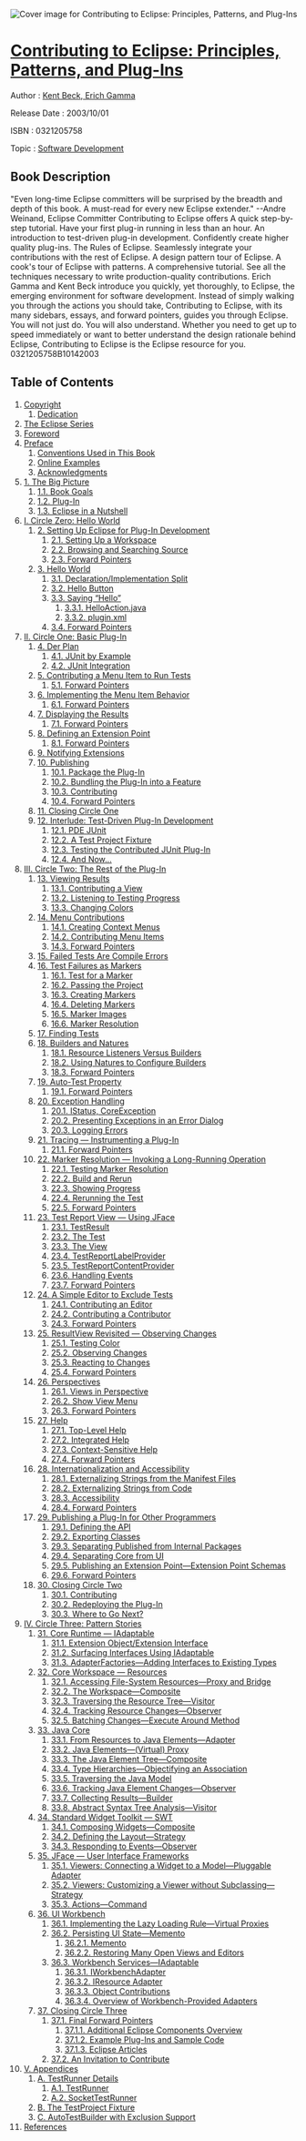 ![Cover image for Contributing to Eclipse: Principles, Patterns, and Plug-Ins](https://imgdetail.ebookreading.net/cover/cover/software_development/EB0321205758.jpg)

[Contributing to Eclipse: Principles, Patterns, and Plug-Ins](https://ebookreading.net/view/book/Contributing+to+Eclipse%3A+Principles%2C+Patterns%2C+and+Plug-Ins-EB0321205758_1.html "Contributing to Eclipse: Principles, Patterns, and Plug-Ins")
====================================================================================================================

Author : [Kent Beck](https://ebookreading.net/search/author/Kent+Beck),[ Erich Gamma](https://ebookreading.net/search/author/+Erich+Gamma)

Release Date : 2003/10/01

ISBN : 0321205758

Topic : [Software Development](https://ebookreading.net/search/category/software-development)

Book Description
-----------------

"Even long-time Eclipse committers will be surprised by the breadth and depth of this book. A must-read for every new Eclipse extender."
--Andre Weinand, Eclipse Committer
Contributing to Eclipse offers
A quick step-by-step tutorial. Have your first plug-in running in less than an hour.
An introduction to test-driven plug-in development. Confidently create higher quality plug-ins.
The Rules of Eclipse. Seamlessly integrate your contributions with the rest of Eclipse.
A design pattern tour of Eclipse. A cook's tour of Eclipse with patterns.
A comprehensive tutorial. See all the techniques necessary to write production-quality contributions.
Erich Gamma and Kent Beck introduce you quickly, yet thoroughly, to Eclipse, the emerging environment for software development. Instead of simply walking you through the actions you should take, Contributing to Eclipse, with its many sidebars, essays, and forward pointers, guides you through Eclipse. You will not just do. You will also understand.
Whether you need to get up to speed immediately or want to better understand the design rationale behind Eclipse, Contributing to Eclipse is the Eclipse resource for you.
 0321205758B10142003
              
Table of Contents
-----------------

1. [Copyright](https://ebookreading.net/view/book/Contributing+to+Eclipse%3A+Principles%2C+Patterns%2C+and+Plug-Ins-EB0321205758_1.html)
    1. [Dedication](https://ebookreading.net/view/book/Contributing+to+Eclipse%3A+Principles%2C+Patterns%2C+and+Plug-Ins-EB0321205758_1.html#ded01)
1. [The Eclipse Series](https://ebookreading.net/view/book/Contributing+to+Eclipse%3A+Principles%2C+Patterns%2C+and+Plug-Ins-EB0321205758_2.html)
1. [Foreword](https://ebookreading.net/view/book/Contributing+to+Eclipse%3A+Principles%2C+Patterns%2C+and+Plug-Ins-EB0321205758_3.html)
1. [Preface](https://ebookreading.net/view/book/Contributing+to+Eclipse%3A+Principles%2C+Patterns%2C+and+Plug-Ins-EB0321205758_4.html)
    1. [Conventions Used in This Book](https://ebookreading.net/view/book/Contributing+to+Eclipse%3A+Principles%2C+Patterns%2C+and+Plug-Ins-EB0321205758_4.html#fm01lev1sec1)
    1. [Online Examples](https://ebookreading.net/view/book/Contributing+to+Eclipse%3A+Principles%2C+Patterns%2C+and+Plug-Ins-EB0321205758_4.html#fm01lev1sec2)
    1. [Acknowledgments](https://ebookreading.net/view/book/Contributing+to+Eclipse%3A+Principles%2C+Patterns%2C+and+Plug-Ins-EB0321205758_4.html#fm01lev1sec3)
1. [1. The Big Picture](https://ebookreading.net/view/book/Contributing+to+Eclipse%3A+Principles%2C+Patterns%2C+and+Plug-Ins-EB0321205758_5.html)
    1. [1.1. Book Goals](https://ebookreading.net/view/book/Contributing+to+Eclipse%3A+Principles%2C+Patterns%2C+and+Plug-Ins-EB0321205758_5.html#ch01lev1sec1)
    1. [1.2. Plug-In](https://ebookreading.net/view/book/Contributing+to+Eclipse%3A+Principles%2C+Patterns%2C+and+Plug-Ins-EB0321205758_5.html#ch01lev1sec2)
    1. [1.3. Eclipse in a Nutshell](https://ebookreading.net/view/book/Contributing+to+Eclipse%3A+Principles%2C+Patterns%2C+and+Plug-Ins-EB0321205758_5.html#ch01lev1sec3)
1. [I. Circle Zero: Hello World](https://ebookreading.net/view/book/Contributing+to+Eclipse%3A+Principles%2C+Patterns%2C+and+Plug-Ins-EB0321205758_6.html)
    1. [2. Setting Up Eclipse for Plug-In Development](https://ebookreading.net/view/book/Contributing+to+Eclipse%3A+Principles%2C+Patterns%2C+and+Plug-Ins-EB0321205758_7.html)
        1. [2.1. Setting Up a Workspace](https://ebookreading.net/view/book/Contributing+to+Eclipse%3A+Principles%2C+Patterns%2C+and+Plug-Ins-EB0321205758_7.html#ch02lev1sec1)
        1. [2.2. Browsing and Searching Source](https://ebookreading.net/view/book/Contributing+to+Eclipse%3A+Principles%2C+Patterns%2C+and+Plug-Ins-EB0321205758_7.html#ch02lev1sec2)
        1. [2.3. Forward Pointers](https://ebookreading.net/view/book/Contributing+to+Eclipse%3A+Principles%2C+Patterns%2C+and+Plug-Ins-EB0321205758_7.html#ch02lev1sec3)
    1. [3. Hello World](https://ebookreading.net/view/book/Contributing+to+Eclipse%3A+Principles%2C+Patterns%2C+and+Plug-Ins-EB0321205758_8.html)
        1. [3.1. Declaration/Implementation Split](https://ebookreading.net/view/book/Contributing+to+Eclipse%3A+Principles%2C+Patterns%2C+and+Plug-Ins-EB0321205758_8.html#ch03lev1sec1)
        1. [3.2. Hello Button](https://ebookreading.net/view/book/Contributing+to+Eclipse%3A+Principles%2C+Patterns%2C+and+Plug-Ins-EB0321205758_8.html#ch03lev1sec2)
        1. [3.3. Saying “Hello”](https://ebookreading.net/view/book/Contributing+to+Eclipse%3A+Principles%2C+Patterns%2C+and+Plug-Ins-EB0321205758_8.html#ch03lev1sec3)
            1. [3.3.1. HelloAction.java](https://ebookreading.net/view/book/Contributing+to+Eclipse%3A+Principles%2C+Patterns%2C+and+Plug-Ins-EB0321205758_8.html#ch03lev2sec1)
            1. [3.3.2. plugin.xml](https://ebookreading.net/view/book/Contributing+to+Eclipse%3A+Principles%2C+Patterns%2C+and+Plug-Ins-EB0321205758_8.html#ch03lev2sec2)
        1. [3.4. Forward Pointers](https://ebookreading.net/view/book/Contributing+to+Eclipse%3A+Principles%2C+Patterns%2C+and+Plug-Ins-EB0321205758_8.html#ch03lev1sec4)
1. [II. Circle One: Basic Plug-In](https://ebookreading.net/view/book/Contributing+to+Eclipse%3A+Principles%2C+Patterns%2C+and+Plug-Ins-EB0321205758_9.html)
    1. [4. Der Plan](https://ebookreading.net/view/book/Contributing+to+Eclipse%3A+Principles%2C+Patterns%2C+and+Plug-Ins-EB0321205758_10.html)
        1. [4.1. JUnit by Example](https://ebookreading.net/view/book/Contributing+to+Eclipse%3A+Principles%2C+Patterns%2C+and+Plug-Ins-EB0321205758_10.html#ch04lev1sec1)
        1. [4.2. JUnit Integration](https://ebookreading.net/view/book/Contributing+to+Eclipse%3A+Principles%2C+Patterns%2C+and+Plug-Ins-EB0321205758_10.html#ch04lev1sec2)
    1. [5. Contributing a Menu Item to Run Tests](https://ebookreading.net/view/book/Contributing+to+Eclipse%3A+Principles%2C+Patterns%2C+and+Plug-Ins-EB0321205758_11.html)
        1. [5.1. Forward Pointers](https://ebookreading.net/view/book/Contributing+to+Eclipse%3A+Principles%2C+Patterns%2C+and+Plug-Ins-EB0321205758_11.html#ch05lev1sec1)
    1. [6. Implementing the Menu Item Behavior](https://ebookreading.net/view/book/Contributing+to+Eclipse%3A+Principles%2C+Patterns%2C+and+Plug-Ins-EB0321205758_12.html)
        1. [6.1. Forward Pointers](https://ebookreading.net/view/book/Contributing+to+Eclipse%3A+Principles%2C+Patterns%2C+and+Plug-Ins-EB0321205758_12.html#ch06lev1sec1)
    1. [7. Displaying the Results](https://ebookreading.net/view/book/Contributing+to+Eclipse%3A+Principles%2C+Patterns%2C+and+Plug-Ins-EB0321205758_13.html)
        1. [7.1. Forward Pointers](https://ebookreading.net/view/book/Contributing+to+Eclipse%3A+Principles%2C+Patterns%2C+and+Plug-Ins-EB0321205758_13.html#ch07lev1sec1)
    1. [8. Defining an Extension Point](https://ebookreading.net/view/book/Contributing+to+Eclipse%3A+Principles%2C+Patterns%2C+and+Plug-Ins-EB0321205758_14.html)
        1. [8.1. Forward Pointers](https://ebookreading.net/view/book/Contributing+to+Eclipse%3A+Principles%2C+Patterns%2C+and+Plug-Ins-EB0321205758_14.html#ch08lev1sec1)
    1. [9. Notifying Extensions](https://ebookreading.net/view/book/Contributing+to+Eclipse%3A+Principles%2C+Patterns%2C+and+Plug-Ins-EB0321205758_15.html)
    1. [10. Publishing](https://ebookreading.net/view/book/Contributing+to+Eclipse%3A+Principles%2C+Patterns%2C+and+Plug-Ins-EB0321205758_16.html)
        1. [10.1. Package the Plug-In](https://ebookreading.net/view/book/Contributing+to+Eclipse%3A+Principles%2C+Patterns%2C+and+Plug-Ins-EB0321205758_16.html#ch10lev1sec1)
        1. [10.2. Bundling the Plug-In into a Feature](https://ebookreading.net/view/book/Contributing+to+Eclipse%3A+Principles%2C+Patterns%2C+and+Plug-Ins-EB0321205758_16.html#ch10lev1sec2)
        1. [10.3. Contributing](https://ebookreading.net/view/book/Contributing+to+Eclipse%3A+Principles%2C+Patterns%2C+and+Plug-Ins-EB0321205758_16.html#ch10lev1sec3)
        1. [10.4. Forward Pointers](https://ebookreading.net/view/book/Contributing+to+Eclipse%3A+Principles%2C+Patterns%2C+and+Plug-Ins-EB0321205758_16.html#ch10lev1sec4)
    1. [11. Closing Circle One](https://ebookreading.net/view/book/Contributing+to+Eclipse%3A+Principles%2C+Patterns%2C+and+Plug-Ins-EB0321205758_17.html)
    1. [12. Interlude: Test-Driven Plug-In Development](https://ebookreading.net/view/book/Contributing+to+Eclipse%3A+Principles%2C+Patterns%2C+and+Plug-Ins-EB0321205758_18.html)
        1. [12.1. PDE JUnit](https://ebookreading.net/view/book/Contributing+to+Eclipse%3A+Principles%2C+Patterns%2C+and+Plug-Ins-EB0321205758_18.html#ch12lev1sec1)
        1. [12.2. A Test Project Fixture](https://ebookreading.net/view/book/Contributing+to+Eclipse%3A+Principles%2C+Patterns%2C+and+Plug-Ins-EB0321205758_18.html#ch12lev1sec2)
        1. [12.3. Testing the Contributed JUnit Plug-In](https://ebookreading.net/view/book/Contributing+to+Eclipse%3A+Principles%2C+Patterns%2C+and+Plug-Ins-EB0321205758_18.html#ch12lev1sec3)
        1. [12.4. And Now…](https://ebookreading.net/view/book/Contributing+to+Eclipse%3A+Principles%2C+Patterns%2C+and+Plug-Ins-EB0321205758_18.html#ch12lev1sec4)
1. [III. Circle Two: The Rest of the Plug-In](https://ebookreading.net/view/book/Contributing+to+Eclipse%3A+Principles%2C+Patterns%2C+and+Plug-Ins-EB0321205758_19.html)
    1. [13. Viewing Results](https://ebookreading.net/view/book/Contributing+to+Eclipse%3A+Principles%2C+Patterns%2C+and+Plug-Ins-EB0321205758_20.html)
        1. [13.1. Contributing a View](https://ebookreading.net/view/book/Contributing+to+Eclipse%3A+Principles%2C+Patterns%2C+and+Plug-Ins-EB0321205758_20.html#ch13lev1sec1)
        1. [13.2. Listening to Testing Progress](https://ebookreading.net/view/book/Contributing+to+Eclipse%3A+Principles%2C+Patterns%2C+and+Plug-Ins-EB0321205758_20.html#ch13lev1sec2)
        1. [13.3. Changing Colors](https://ebookreading.net/view/book/Contributing+to+Eclipse%3A+Principles%2C+Patterns%2C+and+Plug-Ins-EB0321205758_20.html#ch13lev1sec3)
    1. [14. Menu Contributions](https://ebookreading.net/view/book/Contributing+to+Eclipse%3A+Principles%2C+Patterns%2C+and+Plug-Ins-EB0321205758_21.html)
        1. [14.1. Creating Context Menus](https://ebookreading.net/view/book/Contributing+to+Eclipse%3A+Principles%2C+Patterns%2C+and+Plug-Ins-EB0321205758_21.html#ch14lev1sec1)
        1. [14.2. Contributing Menu Items](https://ebookreading.net/view/book/Contributing+to+Eclipse%3A+Principles%2C+Patterns%2C+and+Plug-Ins-EB0321205758_21.html#ch14lev1sec2)
        1. [14.3. Forward Pointers](https://ebookreading.net/view/book/Contributing+to+Eclipse%3A+Principles%2C+Patterns%2C+and+Plug-Ins-EB0321205758_21.html#ch14lev1sec3)
    1. [15. Failed Tests Are Compile Errors](https://ebookreading.net/view/book/Contributing+to+Eclipse%3A+Principles%2C+Patterns%2C+and+Plug-Ins-EB0321205758_22.html)
    1. [16. Test Failures as Markers](https://ebookreading.net/view/book/Contributing+to+Eclipse%3A+Principles%2C+Patterns%2C+and+Plug-Ins-EB0321205758_23.html)
        1. [16.1. Test for a Marker](https://ebookreading.net/view/book/Contributing+to+Eclipse%3A+Principles%2C+Patterns%2C+and+Plug-Ins-EB0321205758_23.html#ch16lev1sec1)
        1. [16.2. Passing the Project](https://ebookreading.net/view/book/Contributing+to+Eclipse%3A+Principles%2C+Patterns%2C+and+Plug-Ins-EB0321205758_23.html#ch16lev1sec2)
        1. [16.3. Creating Markers](https://ebookreading.net/view/book/Contributing+to+Eclipse%3A+Principles%2C+Patterns%2C+and+Plug-Ins-EB0321205758_23.html#ch16lev1sec3)
        1. [16.4. Deleting Markers](https://ebookreading.net/view/book/Contributing+to+Eclipse%3A+Principles%2C+Patterns%2C+and+Plug-Ins-EB0321205758_23.html#ch16lev1sec4)
        1. [16.5. Marker Images](https://ebookreading.net/view/book/Contributing+to+Eclipse%3A+Principles%2C+Patterns%2C+and+Plug-Ins-EB0321205758_23.html#ch16lev1sec5)
        1. [16.6. Marker Resolution](https://ebookreading.net/view/book/Contributing+to+Eclipse%3A+Principles%2C+Patterns%2C+and+Plug-Ins-EB0321205758_23.html#ch16lev1sec6)
    1. [17. Finding Tests](https://ebookreading.net/view/book/Contributing+to+Eclipse%3A+Principles%2C+Patterns%2C+and+Plug-Ins-EB0321205758_24.html)
    1. [18. Builders and Natures](https://ebookreading.net/view/book/Contributing+to+Eclipse%3A+Principles%2C+Patterns%2C+and+Plug-Ins-EB0321205758_25.html)
        1. [18.1. Resource Listeners Versus Builders](https://ebookreading.net/view/book/Contributing+to+Eclipse%3A+Principles%2C+Patterns%2C+and+Plug-Ins-EB0321205758_25.html#ch18lev1sec1)
        1. [18.2. Using Natures to Configure Builders](https://ebookreading.net/view/book/Contributing+to+Eclipse%3A+Principles%2C+Patterns%2C+and+Plug-Ins-EB0321205758_25.html#ch18lev1sec2)
        1. [18.3. Forward Pointers](https://ebookreading.net/view/book/Contributing+to+Eclipse%3A+Principles%2C+Patterns%2C+and+Plug-Ins-EB0321205758_25.html#ch18lev1sec3)
    1. [19. Auto-Test Property](https://ebookreading.net/view/book/Contributing+to+Eclipse%3A+Principles%2C+Patterns%2C+and+Plug-Ins-EB0321205758_26.html)
        1. [19.1. Forward Pointers](https://ebookreading.net/view/book/Contributing+to+Eclipse%3A+Principles%2C+Patterns%2C+and+Plug-Ins-EB0321205758_26.html#ch19lev1sec1)
    1. [20. Exception Handling](https://ebookreading.net/view/book/Contributing+to+Eclipse%3A+Principles%2C+Patterns%2C+and+Plug-Ins-EB0321205758_27.html)
        1. [20.1. IStatus, CoreException](https://ebookreading.net/view/book/Contributing+to+Eclipse%3A+Principles%2C+Patterns%2C+and+Plug-Ins-EB0321205758_27.html#ch20lev1sec1)
        1. [20.2. Presenting Exceptions in an Error Dialog](https://ebookreading.net/view/book/Contributing+to+Eclipse%3A+Principles%2C+Patterns%2C+and+Plug-Ins-EB0321205758_27.html#ch20lev1sec2)
        1. [20.3. Logging Errors](https://ebookreading.net/view/book/Contributing+to+Eclipse%3A+Principles%2C+Patterns%2C+and+Plug-Ins-EB0321205758_27.html#ch20lev1sec3)
    1. [21. Tracing — Instrumenting a Plug-In](https://ebookreading.net/view/book/Contributing+to+Eclipse%3A+Principles%2C+Patterns%2C+and+Plug-Ins-EB0321205758_28.html)
        1. [21.1. Forward Pointers](https://ebookreading.net/view/book/Contributing+to+Eclipse%3A+Principles%2C+Patterns%2C+and+Plug-Ins-EB0321205758_28.html#ch21lev1sec1)
    1. [22. Marker Resolution — Invoking a Long-Running Operation](https://ebookreading.net/view/book/Contributing+to+Eclipse%3A+Principles%2C+Patterns%2C+and+Plug-Ins-EB0321205758_29.html)
        1. [22.1. Testing Marker Resolution](https://ebookreading.net/view/book/Contributing+to+Eclipse%3A+Principles%2C+Patterns%2C+and+Plug-Ins-EB0321205758_29.html#ch22lev1sec1)
        1. [22.2. Build and Rerun](https://ebookreading.net/view/book/Contributing+to+Eclipse%3A+Principles%2C+Patterns%2C+and+Plug-Ins-EB0321205758_29.html#ch22lev1sec2)
        1. [22.3. Showing Progress](https://ebookreading.net/view/book/Contributing+to+Eclipse%3A+Principles%2C+Patterns%2C+and+Plug-Ins-EB0321205758_29.html#ch22lev1sec3)
        1. [22.4. Rerunning the Test](https://ebookreading.net/view/book/Contributing+to+Eclipse%3A+Principles%2C+Patterns%2C+and+Plug-Ins-EB0321205758_29.html#ch22lev1sec4)
        1. [22.5. Forward Pointers](https://ebookreading.net/view/book/Contributing+to+Eclipse%3A+Principles%2C+Patterns%2C+and+Plug-Ins-EB0321205758_29.html#ch22lev1sec5)
    1. [23. Test Report View — Using JFace](https://ebookreading.net/view/book/Contributing+to+Eclipse%3A+Principles%2C+Patterns%2C+and+Plug-Ins-EB0321205758_30.html)
        1. [23.1. TestResult](https://ebookreading.net/view/book/Contributing+to+Eclipse%3A+Principles%2C+Patterns%2C+and+Plug-Ins-EB0321205758_30.html#ch23lev1sec1)
        1. [23.2. The Test](https://ebookreading.net/view/book/Contributing+to+Eclipse%3A+Principles%2C+Patterns%2C+and+Plug-Ins-EB0321205758_30.html#ch23lev1sec2)
        1. [23.3. The View](https://ebookreading.net/view/book/Contributing+to+Eclipse%3A+Principles%2C+Patterns%2C+and+Plug-Ins-EB0321205758_30.html#ch23lev1sec3)
        1. [23.4. TestReportLabelProvider](https://ebookreading.net/view/book/Contributing+to+Eclipse%3A+Principles%2C+Patterns%2C+and+Plug-Ins-EB0321205758_30.html#ch23lev1sec4)
        1. [23.5. TestReportContentProvider](https://ebookreading.net/view/book/Contributing+to+Eclipse%3A+Principles%2C+Patterns%2C+and+Plug-Ins-EB0321205758_30.html#ch23lev1sec5)
        1. [23.6. Handling Events](https://ebookreading.net/view/book/Contributing+to+Eclipse%3A+Principles%2C+Patterns%2C+and+Plug-Ins-EB0321205758_30.html#ch23lev1sec6)
        1. [23.7. Forward Pointers](https://ebookreading.net/view/book/Contributing+to+Eclipse%3A+Principles%2C+Patterns%2C+and+Plug-Ins-EB0321205758_30.html#ch23lev1sec7)
    1. [24. A Simple Editor to Exclude Tests](https://ebookreading.net/view/book/Contributing+to+Eclipse%3A+Principles%2C+Patterns%2C+and+Plug-Ins-EB0321205758_31.html)
        1. [24.1. Contributing an Editor](https://ebookreading.net/view/book/Contributing+to+Eclipse%3A+Principles%2C+Patterns%2C+and+Plug-Ins-EB0321205758_31.html#ch24lev1sec1)
        1. [24.2. Contributing a Contributor](https://ebookreading.net/view/book/Contributing+to+Eclipse%3A+Principles%2C+Patterns%2C+and+Plug-Ins-EB0321205758_31.html#ch24lev1sec2)
        1. [24.3. Forward Pointers](https://ebookreading.net/view/book/Contributing+to+Eclipse%3A+Principles%2C+Patterns%2C+and+Plug-Ins-EB0321205758_31.html#ch24lev1sec3)
    1. [25. ResultView Revisited — Observing Changes](https://ebookreading.net/view/book/Contributing+to+Eclipse%3A+Principles%2C+Patterns%2C+and+Plug-Ins-EB0321205758_32.html)
        1. [25.1. Testing Color](https://ebookreading.net/view/book/Contributing+to+Eclipse%3A+Principles%2C+Patterns%2C+and+Plug-Ins-EB0321205758_32.html#ch25lev1sec1)
        1. [25.2. Observing Changes](https://ebookreading.net/view/book/Contributing+to+Eclipse%3A+Principles%2C+Patterns%2C+and+Plug-Ins-EB0321205758_32.html#ch25lev1sec2)
        1. [25.3. Reacting to Changes](https://ebookreading.net/view/book/Contributing+to+Eclipse%3A+Principles%2C+Patterns%2C+and+Plug-Ins-EB0321205758_32.html#ch25lev1sec3)
        1. [25.4. Forward Pointers](https://ebookreading.net/view/book/Contributing+to+Eclipse%3A+Principles%2C+Patterns%2C+and+Plug-Ins-EB0321205758_32.html#ch25lev1sec4)
    1. [26. Perspectives](https://ebookreading.net/view/book/Contributing+to+Eclipse%3A+Principles%2C+Patterns%2C+and+Plug-Ins-EB0321205758_33.html)
        1. [26.1. Views in Perspective](https://ebookreading.net/view/book/Contributing+to+Eclipse%3A+Principles%2C+Patterns%2C+and+Plug-Ins-EB0321205758_33.html#ch26lev1sec1)
        1. [26.2. Show View Menu](https://ebookreading.net/view/book/Contributing+to+Eclipse%3A+Principles%2C+Patterns%2C+and+Plug-Ins-EB0321205758_33.html#ch26lev1sec2)
        1. [26.3. Forward Pointers](https://ebookreading.net/view/book/Contributing+to+Eclipse%3A+Principles%2C+Patterns%2C+and+Plug-Ins-EB0321205758_33.html#ch26lev1sec3)
    1. [27. Help](https://ebookreading.net/view/book/Contributing+to+Eclipse%3A+Principles%2C+Patterns%2C+and+Plug-Ins-EB0321205758_34.html)
        1. [27.1. Top-Level Help](https://ebookreading.net/view/book/Contributing+to+Eclipse%3A+Principles%2C+Patterns%2C+and+Plug-Ins-EB0321205758_34.html#ch27lev1sec1)
        1. [27.2. Integrated Help](https://ebookreading.net/view/book/Contributing+to+Eclipse%3A+Principles%2C+Patterns%2C+and+Plug-Ins-EB0321205758_34.html#ch27lev1sec2)
        1. [27.3. Context-Sensitive Help](https://ebookreading.net/view/book/Contributing+to+Eclipse%3A+Principles%2C+Patterns%2C+and+Plug-Ins-EB0321205758_34.html#ch27lev1sec3)
        1. [27.4. Forward Pointers](https://ebookreading.net/view/book/Contributing+to+Eclipse%3A+Principles%2C+Patterns%2C+and+Plug-Ins-EB0321205758_34.html#ch27lev1sec4)
    1. [28. Internationalization and Accessibility](https://ebookreading.net/view/book/Contributing+to+Eclipse%3A+Principles%2C+Patterns%2C+and+Plug-Ins-EB0321205758_35.html)
        1. [28.1. Externalizing Strings from the Manifest Files](https://ebookreading.net/view/book/Contributing+to+Eclipse%3A+Principles%2C+Patterns%2C+and+Plug-Ins-EB0321205758_35.html#ch28lev1sec1)
        1. [28.2. Externalizing Strings from Code](https://ebookreading.net/view/book/Contributing+to+Eclipse%3A+Principles%2C+Patterns%2C+and+Plug-Ins-EB0321205758_35.html#ch28lev1sec2)
        1. [28.3. Accessibility](https://ebookreading.net/view/book/Contributing+to+Eclipse%3A+Principles%2C+Patterns%2C+and+Plug-Ins-EB0321205758_35.html#ch28lev1sec3)
        1. [28.4. Forward Pointers](https://ebookreading.net/view/book/Contributing+to+Eclipse%3A+Principles%2C+Patterns%2C+and+Plug-Ins-EB0321205758_35.html#ch28lev1sec4)
    1. [29. Publishing a Plug-In for Other Programmers](https://ebookreading.net/view/book/Contributing+to+Eclipse%3A+Principles%2C+Patterns%2C+and+Plug-Ins-EB0321205758_36.html)
        1. [29.1. Defining the API](https://ebookreading.net/view/book/Contributing+to+Eclipse%3A+Principles%2C+Patterns%2C+and+Plug-Ins-EB0321205758_36.html#ch29lev1sec1)
        1. [29.2. Exporting Classes](https://ebookreading.net/view/book/Contributing+to+Eclipse%3A+Principles%2C+Patterns%2C+and+Plug-Ins-EB0321205758_36.html#ch29lev1sec2)
        1. [29.3. Separating Published from Internal Packages](https://ebookreading.net/view/book/Contributing+to+Eclipse%3A+Principles%2C+Patterns%2C+and+Plug-Ins-EB0321205758_36.html#ch29lev1sec3)
        1. [29.4. Separating Core from UI](https://ebookreading.net/view/book/Contributing+to+Eclipse%3A+Principles%2C+Patterns%2C+and+Plug-Ins-EB0321205758_36.html#ch29lev1sec4)
        1. [29.5. Publishing an Extension Point—Extension Point Schemas](https://ebookreading.net/view/book/Contributing+to+Eclipse%3A+Principles%2C+Patterns%2C+and+Plug-Ins-EB0321205758_36.html#ch29lev1sec5)
        1. [29.6. Forward Pointers](https://ebookreading.net/view/book/Contributing+to+Eclipse%3A+Principles%2C+Patterns%2C+and+Plug-Ins-EB0321205758_36.html#ch29lev1sec6)
    1. [30. Closing Circle Two](https://ebookreading.net/view/book/Contributing+to+Eclipse%3A+Principles%2C+Patterns%2C+and+Plug-Ins-EB0321205758_37.html)
        1. [30.1. Contributing](https://ebookreading.net/view/book/Contributing+to+Eclipse%3A+Principles%2C+Patterns%2C+and+Plug-Ins-EB0321205758_37.html#ch30lev1sec1)
        1. [30.2. Redeploying the Plug-In](https://ebookreading.net/view/book/Contributing+to+Eclipse%3A+Principles%2C+Patterns%2C+and+Plug-Ins-EB0321205758_37.html#ch30lev1sec2)
        1. [30.3. Where to Go Next?](https://ebookreading.net/view/book/Contributing+to+Eclipse%3A+Principles%2C+Patterns%2C+and+Plug-Ins-EB0321205758_37.html#ch30lev1sec3)
1. [IV. Circle Three: Pattern Stories](https://ebookreading.net/view/book/Contributing+to+Eclipse%3A+Principles%2C+Patterns%2C+and+Plug-Ins-EB0321205758_38.html)
    1. [31. Core Runtime — IAdaptable](https://ebookreading.net/view/book/Contributing+to+Eclipse%3A+Principles%2C+Patterns%2C+and+Plug-Ins-EB0321205758_39.html)
        1. [31.1. Extension Object/Extension Interface](https://ebookreading.net/view/book/Contributing+to+Eclipse%3A+Principles%2C+Patterns%2C+and+Plug-Ins-EB0321205758_39.html#ch31lev1sec1)
        1. [31.2. Surfacing Interfaces Using IAdaptable](https://ebookreading.net/view/book/Contributing+to+Eclipse%3A+Principles%2C+Patterns%2C+and+Plug-Ins-EB0321205758_39.html#ch31lev1sec2)
        1. [31.3. AdapterFactories—Adding Interfaces to Existing Types](https://ebookreading.net/view/book/Contributing+to+Eclipse%3A+Principles%2C+Patterns%2C+and+Plug-Ins-EB0321205758_39.html#ch31lev1sec3)
    1. [32. Core Workspace — Resources](https://ebookreading.net/view/book/Contributing+to+Eclipse%3A+Principles%2C+Patterns%2C+and+Plug-Ins-EB0321205758_40.html)
        1. [32.1. Accessing File-System Resources—Proxy and Bridge](https://ebookreading.net/view/book/Contributing+to+Eclipse%3A+Principles%2C+Patterns%2C+and+Plug-Ins-EB0321205758_40.html#ch32lev1sec1)
        1. [32.2. The Workspace—Composite](https://ebookreading.net/view/book/Contributing+to+Eclipse%3A+Principles%2C+Patterns%2C+and+Plug-Ins-EB0321205758_40.html#ch32lev1sec2)
        1. [32.3. Traversing the Resource Tree—Visitor](https://ebookreading.net/view/book/Contributing+to+Eclipse%3A+Principles%2C+Patterns%2C+and+Plug-Ins-EB0321205758_40.html#ch32lev1sec3)
        1. [32.4. Tracking Resource Changes—Observer](https://ebookreading.net/view/book/Contributing+to+Eclipse%3A+Principles%2C+Patterns%2C+and+Plug-Ins-EB0321205758_40.html#ch32lev1sec4)
        1. [32.5. Batching Changes—Execute Around Method](https://ebookreading.net/view/book/Contributing+to+Eclipse%3A+Principles%2C+Patterns%2C+and+Plug-Ins-EB0321205758_40.html#ch32lev1sec5)
    1. [33. Java Core](https://ebookreading.net/view/book/Contributing+to+Eclipse%3A+Principles%2C+Patterns%2C+and+Plug-Ins-EB0321205758_41.html)
        1. [33.1. From Resources to Java Elements—Adapter](https://ebookreading.net/view/book/Contributing+to+Eclipse%3A+Principles%2C+Patterns%2C+and+Plug-Ins-EB0321205758_41.html#ch33lev1sec1)
        1. [33.2. Java Elements—(Virtual) Proxy](https://ebookreading.net/view/book/Contributing+to+Eclipse%3A+Principles%2C+Patterns%2C+and+Plug-Ins-EB0321205758_41.html#ch33lev1sec2)
        1. [33.3. The Java Element Tree—Composite](https://ebookreading.net/view/book/Contributing+to+Eclipse%3A+Principles%2C+Patterns%2C+and+Plug-Ins-EB0321205758_41.html#ch33lev1sec3)
        1. [33.4. Type Hierarchies—Objectifying an Association](https://ebookreading.net/view/book/Contributing+to+Eclipse%3A+Principles%2C+Patterns%2C+and+Plug-Ins-EB0321205758_41.html#ch33lev1sec4)
        1. [33.5. Traversing the Java Model](https://ebookreading.net/view/book/Contributing+to+Eclipse%3A+Principles%2C+Patterns%2C+and+Plug-Ins-EB0321205758_41.html#ch33lev1sec5)
        1. [33.6. Tracking Java Element Changes—Observer](https://ebookreading.net/view/book/Contributing+to+Eclipse%3A+Principles%2C+Patterns%2C+and+Plug-Ins-EB0321205758_41.html#ch33lev1sec6)
        1. [33.7. Collecting Results—Builder](https://ebookreading.net/view/book/Contributing+to+Eclipse%3A+Principles%2C+Patterns%2C+and+Plug-Ins-EB0321205758_41.html#ch33lev1sec7)
        1. [33.8. Abstract Syntax Tree Analysis—Visitor](https://ebookreading.net/view/book/Contributing+to+Eclipse%3A+Principles%2C+Patterns%2C+and+Plug-Ins-EB0321205758_41.html#ch33lev1sec8)
    1. [34. Standard Widget Toolkit — SWT](https://ebookreading.net/view/book/Contributing+to+Eclipse%3A+Principles%2C+Patterns%2C+and+Plug-Ins-EB0321205758_42.html)
        1. [34.1. Composing Widgets—Composite](https://ebookreading.net/view/book/Contributing+to+Eclipse%3A+Principles%2C+Patterns%2C+and+Plug-Ins-EB0321205758_42.html#ch34lev1sec1)
        1. [34.2. Defining the Layout—Strategy](https://ebookreading.net/view/book/Contributing+to+Eclipse%3A+Principles%2C+Patterns%2C+and+Plug-Ins-EB0321205758_42.html#ch34lev1sec2)
        1. [34.3. Responding to Events—Observer](https://ebookreading.net/view/book/Contributing+to+Eclipse%3A+Principles%2C+Patterns%2C+and+Plug-Ins-EB0321205758_42.html#ch34lev1sec3)
    1. [35. JFace — User Interface Frameworks](https://ebookreading.net/view/book/Contributing+to+Eclipse%3A+Principles%2C+Patterns%2C+and+Plug-Ins-EB0321205758_43.html)
        1. [35.1. Viewers: Connecting a Widget to a Model—Pluggable Adapter](https://ebookreading.net/view/book/Contributing+to+Eclipse%3A+Principles%2C+Patterns%2C+and+Plug-Ins-EB0321205758_43.html#ch35lev1sec1)
        1. [35.2. Viewers: Customizing a Viewer without Subclassing—Strategy](https://ebookreading.net/view/book/Contributing+to+Eclipse%3A+Principles%2C+Patterns%2C+and+Plug-Ins-EB0321205758_43.html#ch35lev1sec2)
        1. [35.3. Actions—Command](https://ebookreading.net/view/book/Contributing+to+Eclipse%3A+Principles%2C+Patterns%2C+and+Plug-Ins-EB0321205758_43.html#ch35lev1sec3)
    1. [36. UI Workbench](https://ebookreading.net/view/book/Contributing+to+Eclipse%3A+Principles%2C+Patterns%2C+and+Plug-Ins-EB0321205758_44.html)
        1. [36.1. Implementing the Lazy Loading Rule—Virtual Proxies](https://ebookreading.net/view/book/Contributing+to+Eclipse%3A+Principles%2C+Patterns%2C+and+Plug-Ins-EB0321205758_44.html#ch36lev1sec1)
        1. [36.2. Persisting UI State—Memento](https://ebookreading.net/view/book/Contributing+to+Eclipse%3A+Principles%2C+Patterns%2C+and+Plug-Ins-EB0321205758_44.html#ch36lev1sec2)
            1. [36.2.1. Memento](https://ebookreading.net/view/book/Contributing+to+Eclipse%3A+Principles%2C+Patterns%2C+and+Plug-Ins-EB0321205758_44.html#ch36lev2sec1)
            1. [36.2.2. Restoring Many Open Views and Editors](https://ebookreading.net/view/book/Contributing+to+Eclipse%3A+Principles%2C+Patterns%2C+and+Plug-Ins-EB0321205758_44.html#ch36lev2sec2)
        1. [36.3. Workbench Services—IAdaptable](https://ebookreading.net/view/book/Contributing+to+Eclipse%3A+Principles%2C+Patterns%2C+and+Plug-Ins-EB0321205758_44.html#ch36lev1sec3)
            1. [36.3.1. IWorkbenchAdapter](https://ebookreading.net/view/book/Contributing+to+Eclipse%3A+Principles%2C+Patterns%2C+and+Plug-Ins-EB0321205758_44.html#ch36lev2sec3)
            1. [36.3.2. IResource Adapter](https://ebookreading.net/view/book/Contributing+to+Eclipse%3A+Principles%2C+Patterns%2C+and+Plug-Ins-EB0321205758_44.html#ch36lev2sec4)
            1. [36.3.3. Object Contributions](https://ebookreading.net/view/book/Contributing+to+Eclipse%3A+Principles%2C+Patterns%2C+and+Plug-Ins-EB0321205758_44.html#ch36lev2sec5)
            1. [36.3.4. Overview of Workbench-Provided Adapters](https://ebookreading.net/view/book/Contributing+to+Eclipse%3A+Principles%2C+Patterns%2C+and+Plug-Ins-EB0321205758_44.html#ch36lev2sec6)
    1. [37. Closing Circle Three](https://ebookreading.net/view/book/Contributing+to+Eclipse%3A+Principles%2C+Patterns%2C+and+Plug-Ins-EB0321205758_45.html)
        1. [37.1. Final Forward Pointers](https://ebookreading.net/view/book/Contributing+to+Eclipse%3A+Principles%2C+Patterns%2C+and+Plug-Ins-EB0321205758_45.html#ch37lev1sec1)
            1. [37.1.1. Additional Eclipse Components Overview](https://ebookreading.net/view/book/Contributing+to+Eclipse%3A+Principles%2C+Patterns%2C+and+Plug-Ins-EB0321205758_45.html#ch37lev2sec1)
            1. [37.1.2. Example Plug-Ins and Sample Code](https://ebookreading.net/view/book/Contributing+to+Eclipse%3A+Principles%2C+Patterns%2C+and+Plug-Ins-EB0321205758_45.html#ch37lev2sec2)
            1. [37.1.3. Eclipse Articles](https://ebookreading.net/view/book/Contributing+to+Eclipse%3A+Principles%2C+Patterns%2C+and+Plug-Ins-EB0321205758_45.html#ch37lev2sec3)
        1. [37.2. An Invitation to Contribute](https://ebookreading.net/view/book/Contributing+to+Eclipse%3A+Principles%2C+Patterns%2C+and+Plug-Ins-EB0321205758_45.html#ch37lev1sec2)
1. [V. Appendices](https://ebookreading.net/view/book/Contributing+to+Eclipse%3A+Principles%2C+Patterns%2C+and+Plug-Ins-EB0321205758_46.html)
    1. [A. TestRunner Details](https://ebookreading.net/view/book/Contributing+to+Eclipse%3A+Principles%2C+Patterns%2C+and+Plug-Ins-EB0321205758_47.html)
        1. [A.1. TestRunner](https://ebookreading.net/view/book/Contributing+to+Eclipse%3A+Principles%2C+Patterns%2C+and+Plug-Ins-EB0321205758_47.html#app01lev1sec1)
        1. [A.2. SocketTestRunner](https://ebookreading.net/view/book/Contributing+to+Eclipse%3A+Principles%2C+Patterns%2C+and+Plug-Ins-EB0321205758_47.html#app01lev1sec2)
    1. [B. The TestProject Fixture](https://ebookreading.net/view/book/Contributing+to+Eclipse%3A+Principles%2C+Patterns%2C+and+Plug-Ins-EB0321205758_48.html)
    1. [C. AutoTestBuilder with Exclusion Support](https://ebookreading.net/view/book/Contributing+to+Eclipse%3A+Principles%2C+Patterns%2C+and+Plug-Ins-EB0321205758_49.html)
1. [References](https://ebookreading.net/view/book/Contributing+to+Eclipse%3A+Principles%2C+Patterns%2C+and+Plug-Ins-EB0321205758_50.html)
